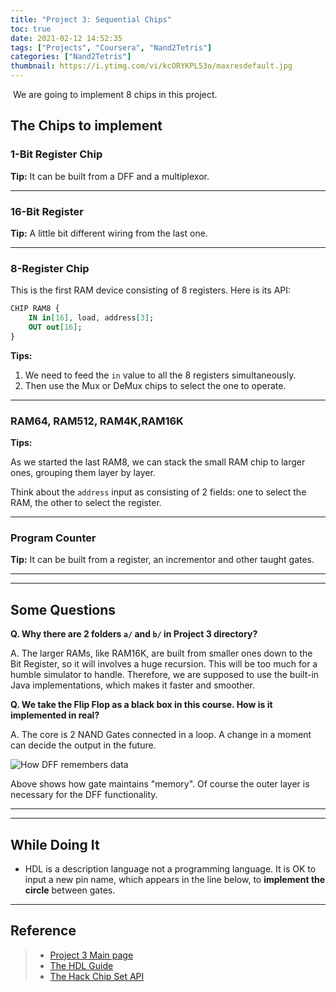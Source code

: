 ```yaml
---
title: "Project 3: Sequential Chips"
toc: true
date: 2021-02-12 14:52:35
tags: ["Projects", "Coursera", "Nand2Tetris"]
categories: ["Nand2Tetris"]
thumbnail: https://i.ytimg.com/vi/kcORYKPL53o/maxresdefault.jpg
---
```


​	We are going to implement  8 chips in this project.

## The Chips to implement

### 1-Bit Register Chip

**Tip:** It can be built from a DFF and a multiplexor.

---

### 16-Bit Register

**Tip:** A little bit different wiring from the last one.

---

### 8-Register Chip

This is the first RAM device consisting of 8 registers. Here is its API:

```vhdl
CHIP RAM8 {
	IN in[16], load, address[3];
	OUT out[16];
}
```

**Tips:**

1. We need to feed the `in` value to all the 8 registers simultaneously. 
2. Then use the Mux or DeMux chips to select the one to operate.

---

### RAM64, RAM512, RAM4K,RAM16K

**Tips:**

As we started the last RAM8, we can stack the small RAM chip to larger ones, grouping them layer by layer.

Think about the `address` input as consisting of 2 fields: one to select the RAM, the other to select the register.

---

### Program Counter

**Tip:** It can be built from a register, an incrementor and other taught gates.

---

---

## Some Questions

**Q. Why there are 2 folders `a/` and `b/` in Project 3 directory?**

A. The larger RAMs, like RAM16K, are built from smaller ones down to the Bit Register, so it will involves a huge recursion. This will be too much for a humble simulator to handle. Therefore, we are supposed to use the built-in Java implementations, which makes it faster and smoother.

**Q. We take the Flip Flop as a black box in this course. How is it implemented in real?**

A. The core is 2 NAND Gates connected in a loop. A change in a moment can decide the output in the future. 

![How DFF remembers data](/images/Nand2Tetris/flipflopInner.png)

Above shows how gate maintains "memory". Of course the outer layer is necessary for the DFF functionality.

---

---

## While Doing It

* HDL is a description language not a programming language. It is OK to input a new pin name, which appears in the line below, to **implement the circle** between gates. 

---


## Reference

> - [Project 3 Main page](https://www.nand2tetris.org/project03)
> - [The HDL Guide](https://drive.google.com/file/d/1dPj4XNby9iuAs-47U9k3xtYy9hJ-ET0T/view)
> - [The Hack Chip Set API](https://drive.google.com/file/d/1IsDnH0t7q_Im491LQ7_5_ajV0CokRbwR/view)
